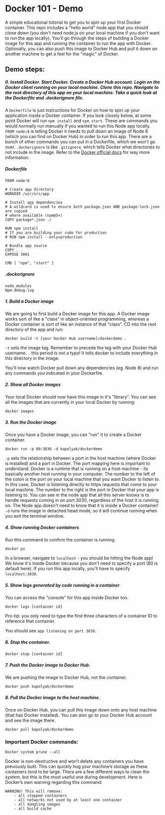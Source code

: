 # Docker 101 - Demo

A simple educational tutorial to get you to spin up your first Docker container. This repo includes a "hello world" node app that you should clone down (you don't need node.js on your local machine if you don't want to run the app locally). You'll go through the steps of building a Docker image for this app and running the container to run the app with Docker. Optionally, you can also push this image to Docker Hub and pull it down on another machine to get a feel for the "magic" of Docker. 

## Demo steps:

##### 0. Install Docker. Start Docker. Create a Docker Hub account. Login on the Docker client running on your local machine. Clone this repo. Navigate to the root directory of this app on your local machine. Take a quick look at the Dockerfile and .dockerignore file. 

A `Dockerfile` is just instructions for Docker on how to spin up your application inside a Docker container. If you look closely below, at some point Docker will run `npm install` and `npm start`. These are commands you would normally run manually if you wanted to run this Node app locally. `FROM node:8` is telling Docker it needs to pull down an image of Node 8 (which you can find on Docker Hub) in order to run this app. There are a bunch of other commands you can put in a Dockerfile, which we won't go over. `.dockerignore` is like `.gitignore`, which tells Docker what directories to not include in the image. Refer to the [Docker official docs](https://docs.docker.com/get-started/) for way more information. 

##### Dockerfile

```
FROM node:8

# Create app directory
WORKDIR /usr/src/app

# Install app dependencies
# A wildcard is used to ensure both package.json AND package-lock.json are copied
# where available (npm@5+)
COPY package*.json ./

RUN npm install
# If you are building your code for production
# RUN npm install --only=production

# Bundle app source
COPY . .
EXPOSE 3001

CMD [ "npm", "start" ]
```

##### .dockerignore

```
node_modules
Npm-debug.log
```

##### 1. Build a Docker image
We are going to first build a Docker image for this app. A Docker image works sort of like a "class" in object-oriented programming, whereas a Docker container is sort of like an instance of that "class". CD into the root directory of the app and run: 
```
docker build -t [your Docker Hub username]/dockerdemo .
```

`-t` sets the image tag. Remember to precede the tag with your Docker Hub username. 
`.` this period is not a typo! It tells docker to include everything in this directory in the image. 

You'll now watch Docker pull down any dependencies (eg. Node 8) and run any commands you indicated in your Dockerfile. 

##### 2. Show all Docker images

Your local Docker should now have this image in it's "library". You can see all the images that are currently in your local Docker by running:
```
docker images
```

##### 3. Run the Docker image
Once you have a Docker image, you can "run" it to create a Docker container.
```
docker run -p 80:3030 -d kapolyak/dockerdemo
```

`-p` sets the relationship between a port in the host machine (where Docker is installed) and a port in Docker. 
The port mapping here is important to understand. Docker is a runtime that is running on a host machine - its basically another host running in your computer. The number to the left of the colon is the port on your local machine that you want Docker to listen to. In this case, Docker is listening directly to https requests that come to your local machine. The number to the right is the port in Docker that your app is listening to. You can see in the node app that all this server knows is to handle requests coming in on port 3030, regardless of the host it is running on. The Node app doesn't need to know that it is inside a Docker container!
`-d` runs the image in detached head mode, so it will continue running when you exit the terminal window.

##### 4. Show running Docker containers
Run this command to confirm the container is running.
```
docker ps
```

In a browser, navigate to `localhost` - you should be hitting the Node app! We know it's inside Docker because you don't need to specify a port (80 is default here). If you run this app locally, you'll have to specify `localhost:3030`.

##### 5. Show logs generated by code running in a container
You can access the "console" for this app inside Docker too.  
```
docker logs [container id]
```

Pro-tip: you only need to type the first three characters of a container ID to reference that container. 

You should see `app listening on port 3030`. 

##### 6. Stop the container.
```
docker stop [container id]
```

##### 7. Push the Docker image to Docker Hub.
We are pushing the image to Docker Hub, not the container.
```
docker push kapolyak/dockerdemo
```

##### 8. Pull the Docker image to the host machine.
Once on Docker Hub, you can pull this image down onto any host machine (that has Docker installed). You can also go to your Docker Hub account and see the image there. 
```
docker pull kapolyak/dockerdemo
```

### Important Docker commands:

```
Docker system prune --all
```

Docker is non-destructive and won’t delete any containers you have previously built. This can quickly hog your machine’s storage as these containers tend to be large. There are a few different ways to clean the system, but this is the most useful one during development. Here is Docker’s own warning regarding this command:

	WARNING! This will remove:
		- all stopped containers
		- all networks not used by at least one container
		- all dangling images
		- all build cache
